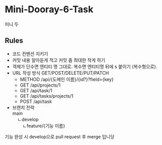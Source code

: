 # Mini-Dooray-6-Task
미니 두

## Rules
- 코드 컨벤션 지키기
- 커밋 내용 알아듣게 적고 커밋 좀 최대한 작게 하기
- 객체가 단수면 엔티티 명 그대로. 복수면 엔티티명 뒤에 s 붙이기 (복수형으로).
- URL 작성 방식 GET/POST/DELETE/PUT/PATCH
  - METHOD /api/{도메인 이름}/{id?}?field={key}
  - GET /api/projects/1
  - GET /api/task/1
  - GET /api/tasks/projects/1
  - POST /api/task
- 브랜치 전략<br/>
main<br/>
&nbsp;&nbsp;&nbsp;&nbsp;ㄴdevelop<br/>
&nbsp;&nbsp;&nbsp;&nbsp;&nbsp;&nbsp;&nbsp;&nbsp;ㄴfeature/{기능 이름}<br/>

기능 완성 시 develop으로 pull request 후 merge 입니당
